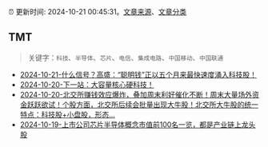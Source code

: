 :alarm_clock: 更新时间: 2024-10-21 00:45:31。[文章来源](/README.md)、[文章分类](/TAGS.md)

## TMT


> 关键字：`科技`、`半导体`、`芯片`、`电信`、`集成电路`、`中国移动`、`中国联通`



- [2024-10-21-什么信号？高盛：“聪明钱”正以五个月来最快速度涌入科技股！](https://www.cls.cn/detail/1831387) 
- [2024-10-20-下一站：大容量核心硬科技！](https://xueqiu.com/1350298787/308758609) 
- [2024-10-20-北交所赚钱效应爆炸，叠加周末利好催化不断！周末大量场外资金跃跃欲试！个股方面，北交所后续会批量出现大牛股！北交所大牛股的统一特点：科技股+小盘股，形态...](https://xueqiu.com/2077043923/308783407) 
- [2024-10-19-上市公司芯片半导体概念市值前100名一览，都是产业链上龙头股](https://xueqiu.com/4203312072/308693261) 
